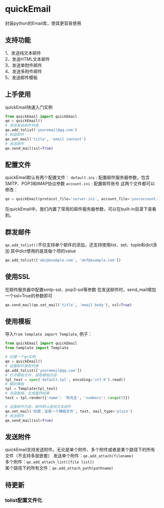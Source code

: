 # quickEmail
封装python的Email库，使其更容易使用

## 支持功能
1、发送纯文本邮件<br>
2、发送HTML文本邮件<br>
3、发送单附件邮件<br>
4、发送多附件邮件<br>
5、发送邮件模板

## 上手使用
quickEmail快速入门实例
```python
from quickEmail import quickEmail
qe = quickEmail()
# 添加发送邮件列表
qe.add_tolist('youremail@qq.com')
# 构造邮件
qe.set_mail('title', 'email content')
# 发送邮件
qe.send_mail(ssl=True)
```

## 配置文件
quickEmail默认有两个配置文件：
`default.ini` : 配置邮件服务器参数，包含SMTP、POP3和IMAP协议参数
`account.ini` : 配置邮件账号
这两个文件都可以修改：
```python
qe = quickEmail(protocol_file='server.ini', account_file='youraccount.ini')
```
在quickEmail中，我们内置了常用的邮件服务器参数，可以在built-in目录下查看到。

## 群发邮件
`qe.add_tolist()`不仅支持单个邮件的添加，还支持使用list、set、tuple和dict添加
其中dict使用的是其每个项的value
```python
qe.add_tolist(['abc@example.com', 'def@example.com'])
```

## 使用SSL
在邮件服务器中配置smtp-ssl、pop3-ssl等参数
在发送邮件时，send_mail增加一个ssl=True的参数即可
```python
qe.send_mail(qe.set_mail('title', 'email body'), ssl=True)
```

## 使用模板
导入`from template import Template`, 例子：
```python
from quickEmail import quickEmail
from template import Template

# 创建一个qe实例
qe = quickEmail()
# 设置邮件接收列表
qe.add_tolist(['youremail@qq.com'])
# 打开模板文件，读取模板内容
tpl_text = open('default.tpl', encoding='utf-8').read()
# 解析模板
tpl = Template(tpl_text)
# 渲染数据，生成最终结果
text = tpl.render({'name': '陈先生', 'numbers': range(5)})

# 设置邮件内容，邮件默认是纯文本邮件
qe.set_mail('标题：这是一个模板文件', text, mail_type='plain')
# 发送邮件
qe.send_mail(ssl=True)
```

## 发送附件
quickEmail支持发送附件。无论是单个附件、多个附件或者是某个路径下的所有文件（不支持多层嵌套）
发送单个附件：`qe.add_attach(filename)`<br>
多个附件：`qe.add_attach_list([file list])`<br>
某个路径下的所有文件：`qe.add_attach_path(pathname)`

## 待更新
### tolist配置文件化


